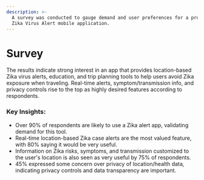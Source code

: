 ```yaml
---
description: >-
  A survey was conducted to gauge demand and user preferences for a proposed
  Zika Virus Alert mobile application.
---
```


# Survey

The results indicate strong interest in an app that provides location-based Zika virus alerts, education, and trip planning tools to help users avoid Zika exposure when traveling. Real-time alerts, symptom/transmission info, and privacy controls rise to the top as highly desired features according to respondents.

### Key Insights:

* Over 90% of respondents are likely to use a Zika alert app, validating demand for this tool.
* Real-time location-based Zika case alerts are the most valued feature, with 80% saying it would be very useful.
* Information on Zika risks, symptoms, and transmission customized to the user's location is also seen as very useful by 75% of respondents.
* 45% expressed some concern over privacy of location/health data, indicating privacy controls and data transparency are important.

